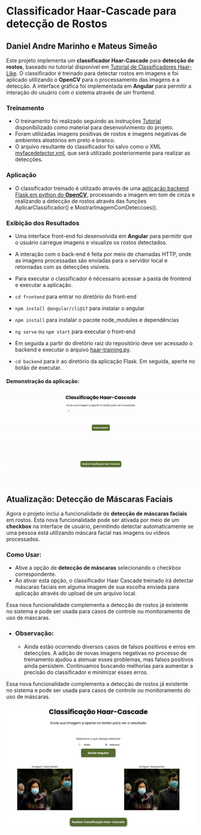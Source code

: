 # Classificador Haar-Cascade para detecção de Rostos
## Daniel Andre Marinho e Mateus Simeão

Este projeto implementa um **classificador Haar-Cascade** para **detecção de rostos**, baseado no tutorial disponível em [Tutorial de Classificadores Haar-Like](https://github.com/felipecbarelli/livro-visao-computacional/blob/master/tutoriais/creating-a-cascade-of-haar-like-classifiers.pdf). O classificador é treinado para detectar rostos em imagens e foi aplicado utilizando o **OpenCV** para o processamento das imagens e a detecção.
A interface gráfica foi implementada em **Angular** para permitir a interação do usuário com o sistema através de um frontend.

### Treinamento
- O treinamento foi realizado seguindo as instruções [Tutorial](https://github.com/felipecbarelli/livro-visao-computacional/blob/master/tutoriais/creating-a-cascade-of-haar-like-classifiers.pdf) disponibilizado como material para desenvolvimento do projeto.
- Foram utilizadas imagens positivas de rostos e imagens negativas de ambientes aleatórios em preto e branco.
- O arquivo resultante do classificador foi salvo como o XML [myfacedetector.xml](https://github.com/mateussimeao/haar-cascade-classifier/blob/main/backend/assets/myfacedetector.xml), que será utilizado posteriormente para realizar as detecções.

### Aplicação
- O classificador treinado é utilizado através de uma [aplicação backend Flask em python do **OpenCV**](https://github.com/mateussimeao/haar-cascade-classifier/blob/main/backend/haar-training.py), processando a imagem em tom de cinza e realizando a detecção de rostos através das funções AplicarClassificador() e MostrarImagemComDeteccoes().

### Exibição dos Resultados
- Uma interface front-end foi desenvolvida em **Angular** para permitir que o usuário carregue imagens e visualize os rostos detectados.
- A interação com o back-end é feita por meio de chamadas HTTP, onde as imagens processadas são enviadas para o servidor local e retornadas com as detecções visíveis.

- Para executar o classificador é nécessario acessar a pasta de frontend e executar a aplicação.
- `cd frontend` para entrar no diretório do front-end
- `npm install @angular/cli@17` para instalar o angular
- `npm install` para instalar o pacote node_modules e dependências
- `ng serve` ou `npm start` para executar o front-end
- Em seguida a partir do diretório raiz do repositório deve ser acessado o backend e executar o arquivo [haar-training.py](https://github.com/mateussimeao/haar-cascade-classifier/blob/main/backend/haar-training.py).
- `cd backend` para ir ao diretório da aplicação Flask. Em seguida, aperte no botão de executar.


#### Demonstração da aplicação:
![Demo](backend/assets/demonstracao.gif)

## Atualização: Detecção de Máscaras Faciais

Agora o projeto inclui a funcionalidade de **detecção de máscaras faciais** em rostos. Esta nova funcionalidade pode ser ativada por meio de um **checkbox** na interface de usuário, permitindo detectar automaticamente se uma pessoa está utilizando máscara facial nas imagens ou vídeos processados.

### Como Usar:
- Ative a opção de **detecção de máscaras** selecionando o checkbox correspondente.
- Ao ativar esta opção, o classificador Haar Cascade treinado irá detectar máscaras faciais em alguma imagem de sua escolha enviada para aplicação através do upload de um arquivo local.

Essa nova funcionalidade complementa a detecção de rostos já existente no sistema e pode ser usada para casos de controle ou monitoramento de uso de máscaras.



- ### Observação:
    - Ainda estão ocorrendo diversos casos de falsos positivos e erros em detecções. A adição de novas imagens negativas no processo de treinamento ajudou a atenuar esses problemas, mas falsos positivos ainda persistem. Continuamos buscando melhorias para aumentar a precisão do classificador e minimizar esses erros.

Essa nova funcionalidade complementa a detecção de rostos já existente no sistema e pode ser usada para casos de controle ou monitoramento do uso de máscaras.

![Update](backend/assets/update.jpg)